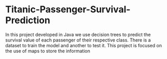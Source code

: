 # Titanic-Passenger-Survival-Prediction
In this project developed in Java we use decision trees to predict the survival value of each passenger of their respective class. There is a dataset to train the model and another to test it. This project is focused on the use of maps to store the information
